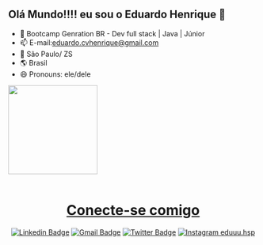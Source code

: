 ## Olá Mundo!!!! eu sou o Eduardo Henrique 🚀

 - 🌱 Bootcamp Genration BR - Dev full stack | Java | Júnior
- 📫 E-mail:eduardo.cvhenrique@gmail.com
- 📍 São Paulo/ ZS
- 🌎 Brasil
- 😄 Pronouns: ele/dele

<div>
 <a href="https://www.linkedin.com/in/eduhmoura/">
  <img  height="180em" src="https://github-readme-stats.vercel.app/api?username=eduardoxcv&show_icons=true&theme=great-gatsby&include_all_commits=true&count_private=true"/>
  
</div>

<div  align="center"> 
  <div style="display: inline_block"><br>
 <h1 align="center">Conecte-se comigo</h1>
 
[![Linkedin Badge](https://img.shields.io/badge/-EduardoHenrique-blue?style=flat-square&logo=Linkedin&logoColor=white&link=https://www.linkedin.com/in/eduhmoura/)](https://www.linkedin.com/in/eduhmoura/)
[![Gmail Badge](https://img.shields.io/badge/-edaurdo.cvhenrique-c14438?style=flat-square&logo=Gmail&logoColor=white&link=mailto:eduardo.cvhenrique@gmail.com)](mailto:lari.santosazevedo@gmail.com)
[![Twitter Badge](https://img.shields.io/badge/-Duardo🚀-1ca0f1?style=flat&labelColor=1ca0f1&logo=twitter&logoColor=white&link=https://twitter.com/H_Eduu)](https://twitter.com/H_Eduu)
[![Instagram eduuu.hsp](https://img.shields.io/badge/-eduuu.hsp-blue?style=flat-square&logo=Instagram&logoColor=white&link=https://www.instagram.com/eduuu.hsp/)](https://www.instagram.com/eduuu.hsp/)
   

